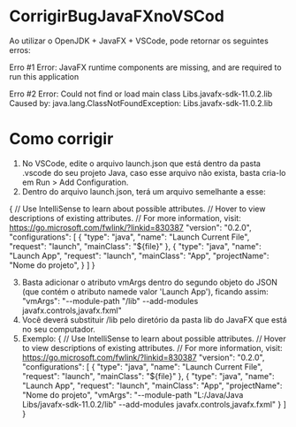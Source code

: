 # CorrigirBugJavaFXnoVSCod
Ao utilizar o OpenJDK + JavaFX + VSCode, pode retornar os seguintes erros:

Erro #1
Error: JavaFX runtime components are missing, and are required to run this application

Erro #2
Error: Could not find or load main class Libs.javafx-sdk-11.0.2.lib
Caused by: java.lang.ClassNotFoundException: Libs.javafx-sdk-11.0.2.lib

# Como corrigir
1. No VSCode, edite o arquivo launch.json que está dentro da pasta .vscode do seu projeto Java, caso esse arquivo não exista, basta cria-lo em Run > Add Configuration.
2. Dentro do arquivo launch.json, terá um arquivo semelhante a esse:

{
  // Use IntelliSense to learn about possible attributes.
  // Hover to view descriptions of existing attributes.
  // For more information, visit: https://go.microsoft.com/fwlink/?linkid=830387
  "version": "0.2.0",
  "configurations": [
    {
      "type": "java",
      "name": "Launch Current File",
      "request": "launch",
      "mainClass": "${file}"
    },
    {
      "type": "java",
      "name": "Launch App",
      "request": "launch",
      "mainClass": "App",
      "projectName": "Nome do projeto",
    }
  ]
}

3. Basta adicionar o atributo vmArgs dentro do segundo objeto do JSON (que contém o atributo namede valor 'Launch App'), ficando assim: "vmArgs": "--module-path \"<javafx>/lib\" --add-modules javafx.controls,javafx.fxml"
4. Você deverá substituir <javafx>/lib pelo diretório da pasta lib do JavaFX que está no seu computador.
5. Exemplo:
  {
  // Use IntelliSense to learn about possible attributes.
  // Hover to view descriptions of existing attributes.
  // For more information, visit: https://go.microsoft.com/fwlink/?linkid=830387
  "version": "0.2.0",
  "configurations": [
    {
      "type": "java",
      "name": "Launch Current File",
      "request": "launch",
      "mainClass": "${file}"
    },
    {
      "type": "java",
      "name": "Launch App",
      "request": "launch",
      "mainClass": "App",
      "projectName": "Nome do projeto",
      "vmArgs": "--module-path \"L:/Java/Java Libs/javafx-sdk-11.0.2/lib\" --add-modules javafx.controls,javafx.fxml"
    }
  ]
}
